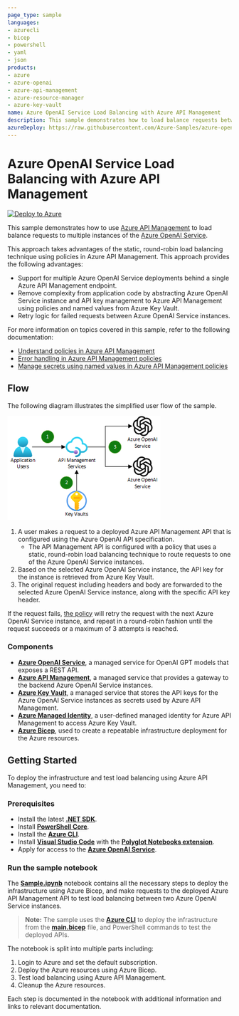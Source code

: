 ```yaml
---
page_type: sample
languages:
- azurecli
- bicep
- powershell
- yaml
- json
products:
- azure
- azure-openai
- azure-api-management
- azure-resource-manager
- azure-key-vault
name: Azure OpenAI Service Load Balancing with Azure API Management
description: This sample demonstrates how to load balance requests between multiple Azure OpenAI Services using Azure API Management.
azureDeploy: https://raw.githubusercontent.com/Azure-Samples/azure-openai-apim-load-balancing/main/infra/main.json
---
```


# Azure OpenAI Service Load Balancing with Azure API Management

[![Deploy to Azure](https://aka.ms/deploytoazurebutton)](https://portal.azure.com/#create/Microsoft.Template/uri/https%3A%2F%2Fraw.githubusercontent.com%2FAzure-Samples%2Fazure-openai-apim-load-balancing%2Fmain%2Finfra%2Fmain.json)

This sample demonstrates how to use [Azure API Management](https://learn.microsoft.com/en-us/azure/api-management/api-management-key-concepts) to load balance requests to multiple instances of the [Azure OpenAI Service](https://learn.microsoft.com/en-us/azure/ai-services/openai/overview).

This approach takes advantages of the static, round-robin load balancing technique using policies in Azure API Management. This approach provides the following advantages:

- Support for multiple Azure OpenAI Service deployments behind a single Azure API Management endpoint.
- Remove complexity from application code by abstracting Azure OpenAI Service instance and API key management to Azure API Management using policies and named values from Azure Key Vault.
- Retry logic for failed requests between Azure OpenAI Service instances.

For more information on topics covered in this sample, refer to the following documentation:

- [Understand policies in Azure API Management](https://learn.microsoft.com/en-us/azure/api-management/api-management-howto-policies)
- [Error handling in Azure API Management policies](https://learn.microsoft.com/en-us/azure/api-management/api-management-error-handling-policies)
- [Manage secrets using named values in Azure API Management policies](https://learn.microsoft.com/en-us/azure/api-management/api-management-howto-properties?tabs=azure-portal)

## Flow

The following diagram illustrates the simplified user flow of the sample.

![User flow diagram](./images/flow.png)

1. A user makes a request to a deployed Azure API Management API that is configured using the Azure OpenAI API specification.
    - The API Management API is configured with a policy that uses a static, round-robin load balancing technique to route requests to one of the Azure OpenAI Service instances.
2. Based on the selected Azure OpenAI Service instance, the API key for the instance is retrieved from Azure Key Vault.
3. The original request including headers and body are forwarded to the selected Azure OpenAI Service instance, along with the specific API key header.

If the request fails, [the policy](./infra/policies/round-robin-policy.xml) will retry the request with the next Azure OpenAI Service instance, and repeat in a round-robin fashion until the request succeeds or a maximum of 3 attempts is reached.

### Components

- [**Azure OpenAI Service**](https://learn.microsoft.com/en-us/azure/ai-services/openai/overview), a managed service for OpenAI GPT models that exposes a REST API.
- [**Azure API Management**](https://learn.microsoft.com/en-us/azure/api-management/api-management-key-concepts), a managed service that provides a gateway to the backend Azure OpenAI Service instances.
- [**Azure Key Vault**](https://learn.microsoft.com/en-us/azure/key-vault/key-vault-overview), a managed service that stores the API keys for the Azure OpenAI Service instances as secrets used by Azure API Management.
- [**Azure Managed Identity**](https://learn.microsoft.com/en-us/entra/identity/managed-identities-azure-resources/overview), a user-defined managed identity for Azure API Management to access Azure Key Vault.
- [**Azure Bicep**](https://learn.microsoft.com/en-us/azure/azure-resource-manager/bicep/overview?tabs=bicep), used to create a repeatable infrastructure deployment for the Azure resources.

## Getting Started

To deploy the infrastructure and test load balancing using Azure API Management, you need to:

### Prerequisites

- Install the latest [**.NET SDK**](https://dotnet.microsoft.com/download).
- Install [**PowerShell Core**](https://docs.microsoft.com/en-us/powershell/scripting/install/installing-powershell?view=powershell-7.1).
- Install the [**Azure CLI**](https://docs.microsoft.com/en-us/cli/azure/install-azure-cli).
- Install [**Visual Studio Code**](https://code.visualstudio.com/) with the [**Polyglot Notebooks extension**](https://marketplace.visualstudio.com/items?itemName=ms-dotnettools.dotnet-interactive-vscode).
- Apply for access to the [**Azure OpenAI Service**](https://learn.microsoft.com/en-us/azure/ai-services/openai/overview#how-do-i-get-access-to-azure-openai).

### Run the sample notebook

The [**Sample.ipynb**](./Sample.ipynb) notebook contains all the necessary steps to deploy the infrastructure using Azure Bicep, and make requests to the deployed Azure API Management API to test load balancing between two Azure OpenAI Service instances.

> **Note:** The sample uses the [**Azure CLI**](https://docs.microsoft.com/en-us/cli/azure/install-azure-cli) to deploy the infrastructure from the [**main.bicep**](./infra/main.bicep) file, and PowerShell commands to test the deployed APIs.

The notebook is split into multiple parts including:

1. Login to Azure and set the default subscription.
2. Deploy the Azure resources using Azure Bicep.
3. Test load balancing using Azure API Management.
4. Cleanup the Azure resources.

Each step is documented in the notebook with additional information and links to relevant documentation.

